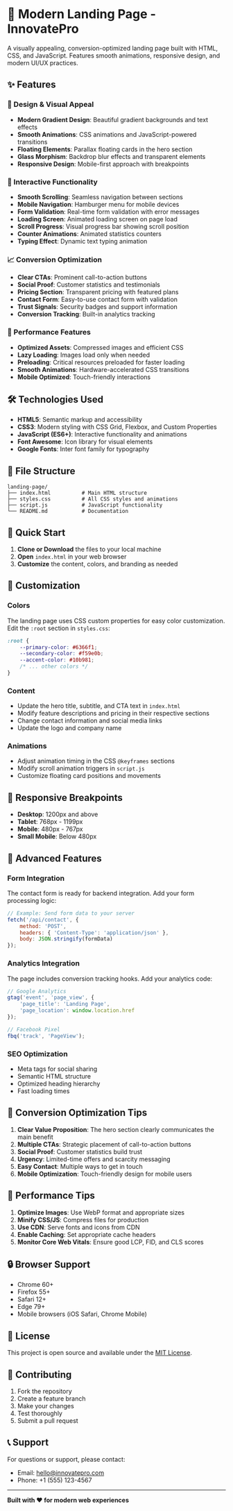 # 🚀 Modern Landing Page - InnovatePro

A visually appealing, conversion-optimized landing page built with HTML, CSS, and JavaScript. Features smooth animations, responsive design, and modern UI/UX practices.

## ✨ Features

### 🎨 Design & Visual Appeal
- **Modern Gradient Design**: Beautiful gradient backgrounds and text effects
- **Smooth Animations**: CSS animations and JavaScript-powered transitions
- **Floating Elements**: Parallax floating cards in the hero section
- **Glass Morphism**: Backdrop blur effects and transparent elements
- **Responsive Design**: Mobile-first approach with breakpoints

### 🔧 Interactive Functionality
- **Smooth Scrolling**: Seamless navigation between sections
- **Mobile Navigation**: Hamburger menu for mobile devices
- **Form Validation**: Real-time form validation with error messages
- **Loading Screen**: Animated loading screen on page load
- **Scroll Progress**: Visual progress bar showing scroll position
- **Counter Animations**: Animated statistics counters
- **Typing Effect**: Dynamic text typing animation

### 📈 Conversion Optimization
- **Clear CTAs**: Prominent call-to-action buttons
- **Social Proof**: Customer statistics and testimonials
- **Pricing Section**: Transparent pricing with featured plans
- **Contact Form**: Easy-to-use contact form with validation
- **Trust Signals**: Security badges and support information
- **Conversion Tracking**: Built-in analytics tracking

### 🎯 Performance Features
- **Optimized Assets**: Compressed images and efficient CSS
- **Lazy Loading**: Images load only when needed
- **Preloading**: Critical resources preloaded for faster loading
- **Smooth Animations**: Hardware-accelerated CSS transitions
- **Mobile Optimized**: Touch-friendly interactions

## 🛠️ Technologies Used

- **HTML5**: Semantic markup and accessibility
- **CSS3**: Modern styling with CSS Grid, Flexbox, and Custom Properties
- **JavaScript (ES6+)**: Interactive functionality and animations
- **Font Awesome**: Icon library for visual elements
- **Google Fonts**: Inter font family for typography

## 📁 File Structure

```
landing-page/
├── index.html          # Main HTML structure
├── styles.css          # All CSS styles and animations
├── script.js           # JavaScript functionality
└── README.md           # Documentation
```

## 🚀 Quick Start

1. **Clone or Download** the files to your local machine
2. **Open** `index.html` in your web browser
3. **Customize** the content, colors, and branding as needed

## 🎨 Customization

### Colors
The landing page uses CSS custom properties for easy color customization. Edit the `:root` section in `styles.css`:

```css
:root {
    --primary-color: #6366f1;
    --secondary-color: #f59e0b;
    --accent-color: #10b981;
    /* ... other colors */
}
```

### Content
- Update the hero title, subtitle, and CTA text in `index.html`
- Modify feature descriptions and pricing in their respective sections
- Change contact information and social media links
- Update the logo and company name

### Animations
- Adjust animation timing in the CSS `@keyframes` sections
- Modify scroll animation triggers in `script.js`
- Customize floating card positions and movements

## 📱 Responsive Breakpoints

- **Desktop**: 1200px and above
- **Tablet**: 768px - 1199px
- **Mobile**: 480px - 767px
- **Small Mobile**: Below 480px

## 🔧 Advanced Features

### Form Integration
The contact form is ready for backend integration. Add your form processing logic:

```javascript
// Example: Send form data to your server
fetch('/api/contact', {
    method: 'POST',
    headers: { 'Content-Type': 'application/json' },
    body: JSON.stringify(formData)
});
```

### Analytics Integration
The page includes conversion tracking hooks. Add your analytics code:

```javascript
// Google Analytics
gtag('event', 'page_view', {
    'page_title': 'Landing Page',
    'page_location': window.location.href
});

// Facebook Pixel
fbq('track', 'PageView');
```

### SEO Optimization
- Meta tags for social sharing
- Semantic HTML structure
- Optimized heading hierarchy
- Fast loading times

## 🎯 Conversion Optimization Tips

1. **Clear Value Proposition**: The hero section clearly communicates the main benefit
2. **Multiple CTAs**: Strategic placement of call-to-action buttons
3. **Social Proof**: Customer statistics build trust
4. **Urgency**: Limited-time offers and scarcity messaging
5. **Easy Contact**: Multiple ways to get in touch
6. **Mobile Optimization**: Touch-friendly design for mobile users

## 🚀 Performance Tips

1. **Optimize Images**: Use WebP format and appropriate sizes
2. **Minify CSS/JS**: Compress files for production
3. **Use CDN**: Serve fonts and icons from CDN
4. **Enable Caching**: Set appropriate cache headers
5. **Monitor Core Web Vitals**: Ensure good LCP, FID, and CLS scores

## 🔒 Browser Support

- Chrome 60+
- Firefox 55+
- Safari 12+
- Edge 79+
- Mobile browsers (iOS Safari, Chrome Mobile)

## 📄 License

This project is open source and available under the [MIT License](LICENSE).

## 🤝 Contributing

1. Fork the repository
2. Create a feature branch
3. Make your changes
4. Test thoroughly
5. Submit a pull request

## 📞 Support

For questions or support, please contact:
- Email: hello@innovatepro.com
- Phone: +1 (555) 123-4567

---

**Built with ❤️ for modern web experiences** 